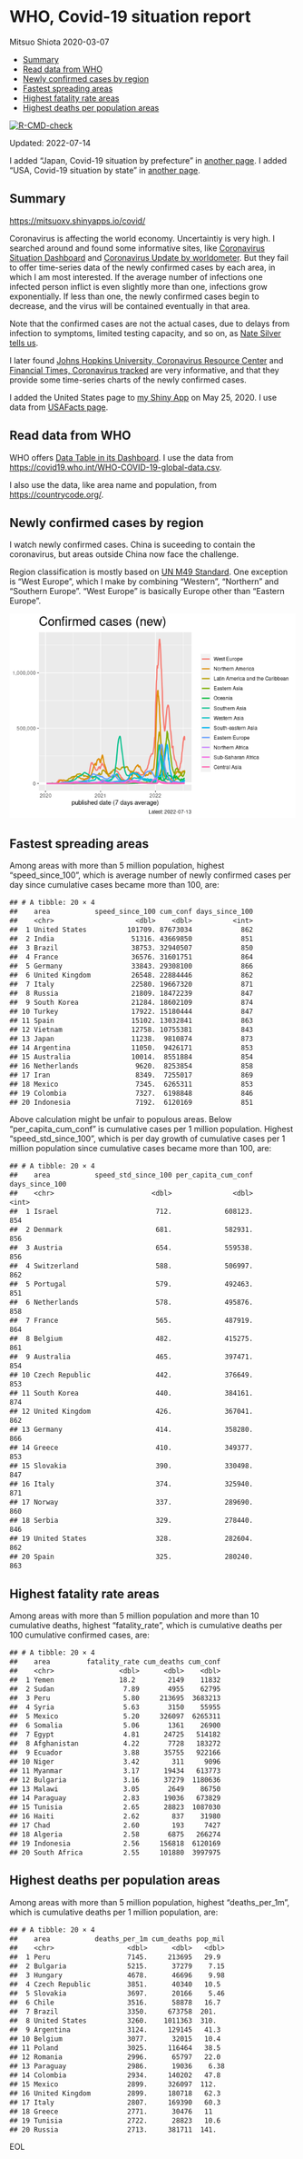 WHO, Covid-19 situation report
================
Mitsuo Shiota
2020-03-07

-   [Summary](#summary)
-   [Read data from WHO](#read-data-from-who)
-   [Newly confirmed cases by region](#newly-confirmed-cases-by-region)
-   [Fastest spreading areas](#fastest-spreading-areas)
-   [Highest fatality rate areas](#highest-fatality-rate-areas)
-   [Highest deaths per population
    areas](#highest-deaths-per-population-areas)

<!-- badges: start -->

[![R-CMD-check](https://github.com/mitsuoxv/covid/actions/workflows/R-CMD-check.yaml/badge.svg)](https://github.com/mitsuoxv/covid/actions/workflows/R-CMD-check.yaml)
<!-- badges: end -->

Updated: 2022-07-14

I added “Japan, Covid-19 situation by prefecture” in [another
page](Japan.md). I added “USA, Covid-19 situation by state” in [another
page](USA.md).

## Summary

<https://mitsuoxv.shinyapps.io/covid/>

Coronavirus is affecting the world economy. Uncertaintiy is very high. I
searched around and found some informative sites, like [Coronavirus
Situation
Dashboard](https://who.maps.arcgis.com/apps/opsdashboard/index.html#/c88e37cfc43b4ed3baf977d77e4a0667)
and [Coronavirus Update by
worldometer](https://www.worldometers.info/coronavirus/). But they fail
to offer time-series data of the newly confirmed cases by each area, in
which I am most interested. If the average number of infections one
infected person inflict is even slightly more than one, infections grow
exponentially. If less than one, the newly confirmed cases begin to
decrease, and the virus will be contained eventually in that area.

Note that the confirmed cases are not the actual cases, due to delays
from infection to symptoms, limited testing capacity, and so on, as
[Nate Silver tells
us](https://fivethirtyeight.com/features/coronavirus-case-counts-are-meaningless/).

I later found [Johns Hopkins University, Coronavirus Resource
Center](https://coronavirus.jhu.edu/) and [Financial Times, Coronavirus
tracked](https://www.ft.com/content/a26fbf7e-48f8-11ea-aeb3-955839e06441)
are very informative, and that they provide some time-series charts of
the newly confirmed cases.

I added the United States page to [my Shiny
App](https://mitsuoxv.shinyapps.io/covid/) on May 25, 2020. I use data
from [USAFacts
page](https://usafacts.org/visualizations/coronavirus-covid-19-spread-map/).

## Read data from WHO

WHO offers [Data Table in its Dashboard](https://covid19.who.int/table).
I use the data from
<https://covid19.who.int/WHO-COVID-19-global-data.csv>.

I also use the data, like area name and population, from
<https://countrycode.org/>.

## Newly confirmed cases by region

I watch newly confirmed cases. China is suceeding to contain the
coronavirus, but areas outside China now face the challenge.

Region classification is mostly based on [UN M49
Standard](https://unstats.un.org/unsd/methodology/m49/). One exception
is “West Europe”, which I make by combining “Western”, “Northern” and
“Southern Europe”. “West Europe” is basically Europe other than “Eastern
Europe”.

![](README_files/figure-gfm/chart-1.png)<!-- -->

## Fastest spreading areas

Among areas with more than 5 million population, highest
“speed_since_100”, which is average number of newly confirmed cases per
day since cumulative cases became more than 100, are:

    ## # A tibble: 20 × 4
    ##    area           speed_since_100 cum_conf days_since_100
    ##    <chr>                    <dbl>    <dbl>          <int>
    ##  1 United States          101709. 87673034            862
    ##  2 India                   51316. 43669850            851
    ##  3 Brazil                  38753. 32940507            850
    ##  4 France                  36576. 31601751            864
    ##  5 Germany                 33843. 29308100            866
    ##  6 United Kingdom          26548. 22884446            862
    ##  7 Italy                   22580. 19667320            871
    ##  8 Russia                  21809. 18472239            847
    ##  9 South Korea             21284. 18602109            874
    ## 10 Turkey                  17922. 15180444            847
    ## 11 Spain                   15102. 13032841            863
    ## 12 Vietnam                 12758. 10755381            843
    ## 13 Japan                   11238.  9810874            873
    ## 14 Argentina               11050.  9426171            853
    ## 15 Australia               10014.  8551884            854
    ## 16 Netherlands              9620.  8253854            858
    ## 17 Iran                     8349.  7255017            869
    ## 18 Mexico                   7345.  6265311            853
    ## 19 Colombia                 7327.  6198848            846
    ## 20 Indonesia                7192.  6120169            851

Above calculation might be unfair to populous areas. Below
“per_capita_cum_conf” is cumulative cases per 1 million population.
Highest “speed_std_since_100”, which is per day growth of cumulative
cases per 1 million population since cumulative cases became more than
100, are:

    ## # A tibble: 20 × 4
    ##    area           speed_std_since_100 per_capita_cum_conf days_since_100
    ##    <chr>                        <dbl>               <dbl>          <int>
    ##  1 Israel                        712.             608123.            854
    ##  2 Denmark                       681.             582931.            856
    ##  3 Austria                       654.             559538.            856
    ##  4 Switzerland                   588.             506997.            862
    ##  5 Portugal                      579.             492463.            851
    ##  6 Netherlands                   578.             495876.            858
    ##  7 France                        565.             487919.            864
    ##  8 Belgium                       482.             415275.            861
    ##  9 Australia                     465.             397471.            854
    ## 10 Czech Republic                442.             376649.            853
    ## 11 South Korea                   440.             384161.            874
    ## 12 United Kingdom                426.             367041.            862
    ## 13 Germany                       414.             358280.            866
    ## 14 Greece                        410.             349377.            853
    ## 15 Slovakia                      390.             330498.            847
    ## 16 Italy                         374.             325940.            871
    ## 17 Norway                        337.             289690.            860
    ## 18 Serbia                        329.             278440.            846
    ## 19 United States                 328.             282604.            862
    ## 20 Spain                         325.             280240.            863

## Highest fatality rate areas

Among areas with more than 5 million population and more than 10
cumulative deaths, highest “fatality_rate”, which is cumulative deaths
per 100 cumulative confirmed cases, are:

    ## # A tibble: 20 × 4
    ##    area         fatality_rate cum_deaths cum_conf
    ##    <chr>                <dbl>      <dbl>    <dbl>
    ##  1 Yemen                18.2        2149    11832
    ##  2 Sudan                 7.89       4955    62795
    ##  3 Peru                  5.80     213695  3683213
    ##  4 Syria                 5.63       3150    55955
    ##  5 Mexico                5.20     326097  6265311
    ##  6 Somalia               5.06       1361    26900
    ##  7 Egypt                 4.81      24725   514182
    ##  8 Afghanistan           4.22       7728   183272
    ##  9 Ecuador               3.88      35755   922166
    ## 10 Niger                 3.42        311     9096
    ## 11 Myanmar               3.17      19434   613773
    ## 12 Bulgaria              3.16      37279  1180636
    ## 13 Malawi                3.05       2649    86750
    ## 14 Paraguay              2.83      19036   673829
    ## 15 Tunisia               2.65      28823  1087030
    ## 16 Haiti                 2.62        837    31980
    ## 17 Chad                  2.60        193     7427
    ## 18 Algeria               2.58       6875   266274
    ## 19 Indonesia             2.56     156818  6120169
    ## 20 South Africa          2.55     101880  3997975

## Highest deaths per population areas

Among areas with more than 5 million population, highest
“deaths_per_1m”, which is cumulative deaths per 1 million population,
are:

    ## # A tibble: 20 × 4
    ##    area           deaths_per_1m cum_deaths pop_mil
    ##    <chr>                  <dbl>      <dbl>   <dbl>
    ##  1 Peru                   7145.     213695   29.9 
    ##  2 Bulgaria               5215.      37279    7.15
    ##  3 Hungary                4678.      46696    9.98
    ##  4 Czech Republic         3851.      40340   10.5 
    ##  5 Slovakia               3697.      20166    5.46
    ##  6 Chile                  3516.      58878   16.7 
    ##  7 Brazil                 3350.     673758  201.  
    ##  8 United States          3260.    1011363  310.  
    ##  9 Argentina              3124.     129145   41.3 
    ## 10 Belgium                3077.      32015   10.4 
    ## 11 Poland                 3025.     116464   38.5 
    ## 12 Romania                2996.      65797   22.0 
    ## 13 Paraguay               2986.      19036    6.38
    ## 14 Colombia               2934.     140202   47.8 
    ## 15 Mexico                 2899.     326097  112.  
    ## 16 United Kingdom         2899.     180718   62.3 
    ## 17 Italy                  2807.     169390   60.3 
    ## 18 Greece                 2771.      30476   11   
    ## 19 Tunisia                2722.      28823   10.6 
    ## 20 Russia                 2713.     381711  141.

EOL
